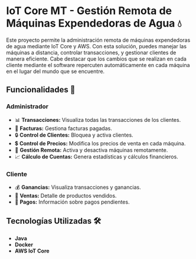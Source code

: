 
# IoT Core MT - Gestión Remota de Máquinas Expendedoras de Agua 💧

Este proyecto permite la administración remota de máquinas expendedoras de agua mediante IoT Core y AWS. Con esta solución, puedes manejar las máquinas a distancia, controlar transacciones, y gestionar clientes de manera eficiente. Cabe destacar que los cambios que se realizan en cada cliente mediante el software repercuten automáticamente en cada máquina en el lugar del mundo que se encuentre.

## Funcionalidades 🔧

### Administrador
- 📊 **Transacciones:** Visualiza todas las transacciones de los clientes.
- 🧾 **Facturas:** Gestiona facturas pagadas.
- 🔒 **Control de Clientes:** Bloquea y activa clientes.
- 💲 **Control de Precios:** Modifica los precios de venta en cada máquina.
- 🔄 **Gestión Remota:** Activa y desactiva máquinas remotamente.
- 📈 **Cálculo de Cuentas:** Genera estadísticas y cálculos financieros.

### Cliente
- 💰 **Ganancias:** Visualiza transacciones y ganancias.
- 📜 **Ventas:** Detalle de productos vendidos.
- 📅 **Pagos:** Información sobre pagos pendientes.

## Tecnologías Utilizadas 🛠️
- **Java**
- **Docker**
- **AWS IoT Core**

